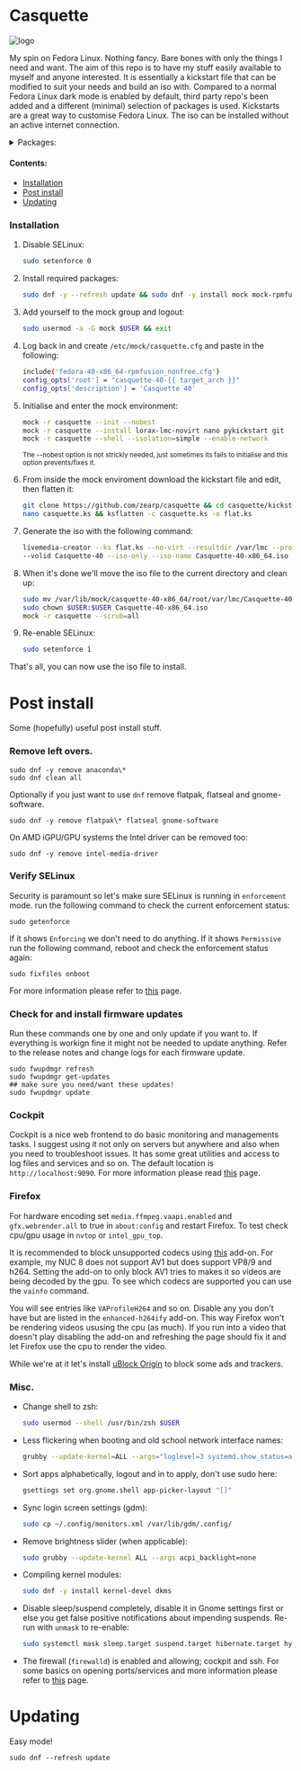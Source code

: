 # Casquette
![logo](https://github.com/zearp/casquette/assets/63272687/db2c3091-b286-4f00-b087-302f235f3ae7)

My spin on Fedora Linux. Nothing fancy. Bare bones with only the things I need and want. The aim of this repo is to have my stuff easily available to myself and anyone interested. It is essentially a kickstart file that can be modified to suit your needs and build an iso with. Compared to a normal Fedora Linux dark mode is enabled by default, third party repo's been added and a different (minimal) selection of packages is used. Kickstarts are a great way to customise Fedora Linux. The iso can be installed without an active internet connection.
<details>
  <summary>Packages:</summary>
  
  - GUI Stuff:
    - Cockpit, manage stuff (remotely) from your browser
    - Eye of Gnome image viewer
    - Evince document viewer
    - Flatseal to manage Flatpak permissions
    - gedit, simple text editor
    - Gnome disk utility
    - Gnome font vieuwer
    - Gnome schreenshot tool
    - Gnome software centre
    - Gnome system monitor
    - Gnome terminal
    - Gnome tweaks
    - Nautilus file manager
    - Plymouth spinner boot theme
  - Shell utils:
    - bat 🦀
    - btop
    - eza 🦀
    - grubby
    - htop
    - nano
    - nvme-cli
    - pciutils
    - pfetch 🦀
    - usbutils
    - ripgrep 🦀
    - rsync
    - wget
    - zsh
    - and many others!
  - Extra repo's:
    - RPM Fusion
    - Flatpaks via the Gnome software centre

</details>

#### Contents:
* [Installation](#installation)
* [Post install](#post-install)
* [Updating](#updating)

### Installation
1. Disable SELinux:
   ```sh
   sudo setenforce 0
   ```
2. Install required packages:
   ```sh
   sudo dnf -y --refresh update && sudo dnf -y install mock mock-rpmfusion-free mock-rpmfusion-nonfree
   ```
3. Add yourself to the mock group and logout:
   ```sh
   sudo usermod -a -G mock $USER && exit
   ```
4. Log back in and create ```/etc/mock/casquette.cfg``` and paste in the following:
   ```sh
   include('fedora-40-x86_64-rpmfusion_nonfree.cfg')
   config_opts['root'] = "casquette-40-{{ target_arch }}"
   config_opts['description'] = 'Casquette 40'
   ```
5. Initialise and enter the mock environment:
   ```sh
   mock -r casquette --init --nobest
   mock -r casquette --install lorax-lmc-novirt nano pykickstart git
   mock -r casquette --shell --isolation=simple --enable-network
   ```
   <sup>The --nobest option is not strickly needed, just sometimes its fails to initialise and this option prevents/fixes it.</sup>
   
6. From inside the mock enviroment download the kickstart file and edit, then flatten it:
   ```sh
   git clone https://github.com/zearp/casquette && cd casquette/kickstart
   nano casquette.ks && ksflatten -c casquette.ks -o flat.ks
   ```
7. Generate the iso with the following command:
   ```sh
   livemedia-creator --ks flat.ks --no-virt --resultdir /var/lmc --project="Casquette" --make-iso \
   --volid Casquette-40 --iso-only --iso-name Casquette-40-x86_64.iso --releasever=40 --macboot && exit
   ```
8. When it's done we'll move the iso file to the current directory and clean up:
   ```sh
   sudo mv /var/lib/mock/casquette-40-x86_64/root/var/lmc/Casquette-40-x86_64.iso .
   sudo chown $USER:$USER Casquette-40-x86_64.iso
   mock -r casquette --scrub=all
   ```
9. Re-enable SELinux:
   ```sh
   sudo setenforce 1
   ```
That's all, you can now use the iso file to install.

# Post install
Some (hopefully) useful post install stuff.

### Remove left overs.
```
sudo dnf -y remove anaconda\*
sudo dnf clean all
```
Optionally if you just want to use ```dnf``` remove flatpak, flatseal and gnome-software.
```
sudo dnf -y remove flatpak\* flatseal gnome-software
```
On AMD iGPU/GPU systems the Intel driver can be removed too:
```
sudo dnf -y remove intel-media-driver
```

### Verify SELinux
Security is paramount so let's make sure SELinux is running in ```enforcement``` mode. run the following command to check the current enforcement status:
```
sudo getenforce
```
If it shows ```Enforcing``` we don't need to do anything. If it shows ```Permissive``` run the following command, reboot and check the enforcement status again:
```
sudo fixfiles onboot
```
For more information please refer to [this](https://docs.rockylinux.org/guides/security/learning_selinux) page.

### Check for and install firmware updates
Run these commands one by one and only update if you want to. If everything is workign fine it might not be needed to update anything. Refer to the release notes and change logs for each firmware update.
```
sudo fwupdmgr refresh
sudo fwupdmgr get-updates
## make sure you need/want these updates!
sudo fwupdmgr update
```
### Cockpit
Cockpit is a nice web frontend to do basic monitoring and managements tasks. I suggest using it not only on servers but anywhere and also when you need to troubleshoot issues. It has some great utilities and access to log files and services and so on. The default location is ```http://localhost:9090```. For more information please read [this](https://www.redhat.com/sysadmin/intro-cockpit) page.

### Firefox
For hardware encoding set ```media.ffmpeg.vaapi.enabled``` and ```gfx.webrender.all``` to true in ```about:config``` and restart Firefox. To test check cpu/gpu usage in ```nvtop``` or ```intel_gpu_top```.

It is recommended to block unsupported codecs using [this](https://addons.mozilla.org/en-US/firefox/addon/enhanced-h264ify) add-on. For example, my NUC 8 does not support AV1 but does support VP8/9 and h264. Setting the add-on to only block AV1 tries to makes it so videos are being decoded by the gpu. To see which codecs are supported you can use the ```vainfo``` command.

You will see entries like ```VAProfileH264``` and so on. Disable any you don't have but are listed in the ```enhanced-h264ify``` add-on. This way Firefox won't be rendering videos ususing the cpu (as much). If you run into a video that doesn't play disabling the add-on and refreshing the page should fix it and let Firefox use the cpu to render the video.

While we're at it let's install [uBlock Origin](https://addons.mozilla.org/en-GB/firefox/addon/ublock-origin) to block some ads and trackers.

### Misc.
- Change shell to zsh:
  ```sh
  sudo usermod --shell /usr/bin/zsh $USER
  ```
- Less flickering when booting and old school network interface names:
  ```sh
  grubby --update-kernel=ALL --args="loglevel=3 systemd.show_status=auto rd.udev.log_level=3 vt.global_cursor_default=0 biosdevname=0 net.ifnames=0"
  ```
- Sort apps alphabetically, logout and in to apply, don't use sudo here:
  ```sh
  gsettings set org.gnome.shell app-picker-layout "[]"
  ```
- Sync login screen settings (gdm):
  ```sh
  sudo cp ~/.config/monitors.xml /var/lib/gdm/.config/
  ```
- Remove brightness slider (when applicable):
  ```sh
  sudo grubby --update-kernel ALL --args acpi_backlight=none
  ```
- Compiling kernel modules:
  ```sh
  sudo dnf -y install kernel-devel dkms
  ```
- Disable sleep/suspend completely, disable it in Gnome settings first or else you get false positive notifications about impending suspends. Re-run with ```unmask``` to re-enable:
  ```sh
  sudo systemctl mask sleep.target suspend.target hibernate.target hybrid-sleep.target
  ```
- The firewall (```firewalld```) is enabled and allowing; cockpit and ssh. For some basics on opening ports/services and more information please refer to [this](https://docs.rockylinux.org/guides/security/firewalld-beginners) page.

# Updating
Easy mode!
```
sudo dnf --refresh update
```
